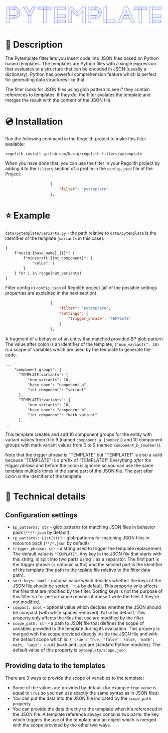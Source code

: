 ![](../.resources/pytemplate-title.svg)

# 📝 Description
The Pytemplate filter lets you insert code into JSON files based on Python
based templates. The templates are Python files with a single expression that
evaluates to a structure that can be encoded in JSON (usually a dictionary).
Python has powerful comprehension feature which is perfect for generating
data structures like that.

The filter looks for JSON files using glob pattern to see if they contain
references to templates. If they do, the filter evalates the template and
merges the result with the content of the JSON file.

# 💿 Installation
Run the following command in the Regolith project to make this filter
available:
```
regolith install github.com/Nusiq/regolith-filters/pytemplate
```
When you have done that, you can use the filter in your Regolith project by
adding it to the `filters` section of a profile in the `config.json` file of
the Project:
```json
                    {
                        "filter": "pytemplate"
                    },
```

# ⭐ Example
`data/pytemplate/variants.py` - the path relative to `data/pytemplate`
is the identifier of the template (`variants` in this case).
```Py
{
    f"nusiq:{base_name}_{i}": {
        f"minecraft:{int_component}": {
            "value": i
        }
    } for i in range(num_variants)
}
```

Filter config in `config.json` of Regolith project (all of the possible
settings properties are explained in the next section):
```json
                    {
                        "filter": "pytemplate",
                        "settings": {
                            "trigger_phrase": "TEMPLATE"
                        }
                    },
```

A fragment of a behavior of an entity that matched provided BP glob pattern
The value after colon is an identifier of the template, `{"num_variants": 10}`
is a scope of variables which are used by the template to generate the code.
```
...
    "component_groups": {
      "TEMPLATE:variants": {
          "num_variants": 10,
          "base_name": "component_a",
          "int_component": "variant"
      },
      "TEMPLATE1:variants": {
          "num_variants": 10,
          "base_name": "component_b",
          "int_component": "mark_variant"
      },
...
```
This template creates and add 10 component groups for the entity with
variant values from 0 to 9 (named `component_a_{number}`) and
10 component groups with mark variant values from 0 to 9 (named
`component_b_{number}`).

Note that the trigger phrase is "TEMPLATE" but "TEMPLATE1" is also a valid
because "TEMPLATE" is a prefix of "TEMPLATE1". Everything *after the trigger
phrase* and before the colon is ignored so you can use the same template
multiple times in the same part of the JSON file. The part after colon is
the identifier of the template.


# 🔧 Technical details
## Configuration settings
- `bp_patterns: str` - glob patterns for matching JSON files in behavior pack
  (`**/*.json` by default)
- `rp_patterns: List[str]` - glob patterns for matching JSON files in resource
  pack (`**/*.json` by default)
- `trigger_phrase: str` - a string used to trigger the template replacement.
  The default value is `"TEMPLATE"`. Any key in the JSON file that starts with
  this string, is split into two parts using `:` as a separator. The first part
  is the trigger phrase (+ optional suffix) and the second part is the
  identifier of the template (the path to the teplate file relative to the
  filter data path).
- `sort_keys: bool` - optional value which decides whether the keys of the
  JSON file should be sorted. `True` by default. This property only affects
  the files that are modified by the filter. Sorting keys is not the purpose
  of this filter so for performance reasons it doesn't write the files if
  they're not modified.
- `compact: bool` - optional value which decides whether the JSON
  should be compact (with white spaces removed). `False` by default. This
  property only affects the files that use are modified by the filter.
- `scope_path: str` - a path to JSON file that diefines the scope of variables
  provided to the template during its evaluation. This propery is merged with
  the scope provided directly inside the JSON file and with the default
  scope which is: `{'true': True, 'false': False, 'math': math, 'uuid': uuid}`
  (`math` and `uuid` are standard Python modules). The default value of this
  property is `pytemplate/scope.json`.

## Providing data to the templates
There are 3 ways to provide the scope of variables to the template:
- Some of the values are provided by default (for example `true` value is equal
  to `True` so you can use exactly the same syntax as in JSON files)
- You can put the data into the JSON file indicated by the `scope_path`
  property.
- You can provide the data directly to the template when it's referenced in the
  JSON file. A template reference always contains two parts: the key which
  triggers the use of the template and an object which is merged with the
  scope provided by the other two ways.
